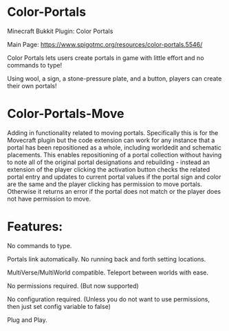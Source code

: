 Color-Portals
=============

Minecraft Bukkit Plugin: Color Portals

Main Page: https://www.spigotmc.org/resources/color-portals.5546/

Color Portals lets users create portals in game with little effort and no commands to type!

Using wool, a sign, a stone-pressure plate, and a button, players can create their own portals!

Color-Portals-Move
==================
Adding in functionality related to moving portals. Specifically this is for the Movecraft plugin but the code extension can work for any instance that a portal has been repositioned as a whole, including worldedit and schematic placements. This enables repositioning of a portal collection without having to note all of the original portal designations and rebuilding - instead an extension of the player clicking the activation button checks the related portal entry and updates to current portal values if the portal sign and color are the same and the player clicking has permission to move portals. Otherwise it returns an error if the portal does not match or the player does not have permission to move. 

Features:
=============

No commands to type. 

Portals link automatically. No running back and forth setting locations. 

MultiVerse/MultiWorld compatible. Teleport between worlds with ease. 

No permissions required. (But now supported) 

No configuration required. (Unless you do not want to use permissions, then just set config variable to false) 

Plug and Play. 
